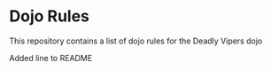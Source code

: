 Dojo Rules
==========

This repository contains a list of dojo rules for the Deadly Vipers dojo

Added line to README
